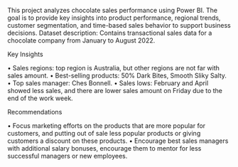 This project analyzes chocolate sales performance using Power BI. The goal is to provide key insights into product performance, regional trends, customer segmentation, and time-based sales behavior to support business decisions.
Dataset description: Contains transactional sales data for a chocolate company from January to August 2022.

Key Insights


•	Sales regions: top region is Australia, but other regions are not far with sales amount.
•	Best-selling products: 50% Dark Bites, Smooth Sliky Salty.
•	Top sales manager: Ches Bonnell.
•	Sales lows: February and April showed less sales, and there are lower sales amount on Friday due to the end of the work week.

Recommendations


•	Focus marketing efforts on the products that are more popular for customers, and putting out of sale less popular products or giving customers a discount on these products.
•	Encourage best sales managers with additional salary bonuses, encourage them to mentor for less successful managers or new employees.
